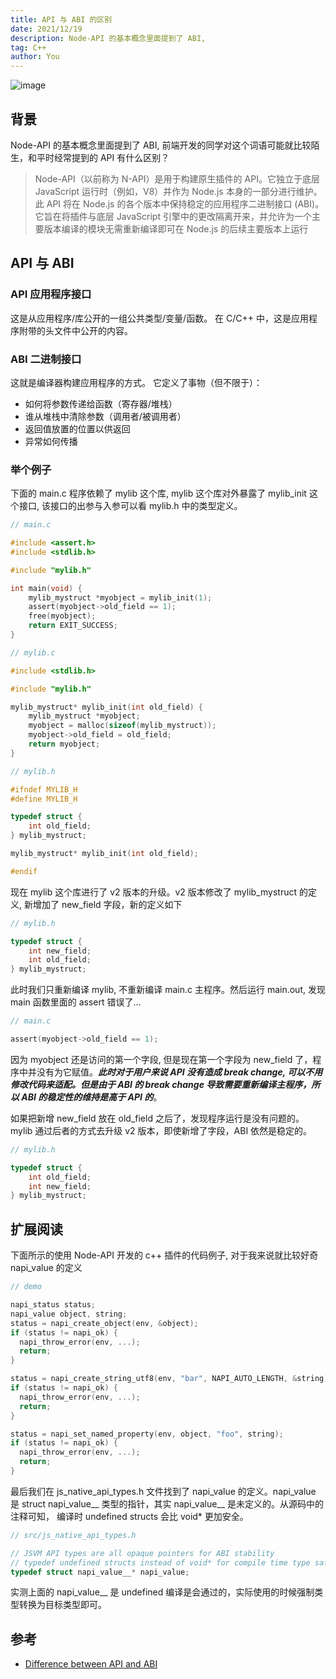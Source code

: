 ```yaml
---
title: API 与 ABI 的区别
date: 2021/12/19
description: Node-API 的基本概念里面提到了 ABI, 
tag: C++
author: You
---
```


![image](https://user-images.githubusercontent.com/23253540/146651072-7da54412-294e-48f1-afd3-0c9385416d5c.png)

## 背景
Node-API 的基本概念里面提到了 ABI, 前端开发的同学对这个词语可能就比较陌生，和平时经常提到的 API 有什么区别？
> Node-API（以前称为 N-API）是用于构建原生插件的 API。它独立于底层 JavaScript 运行时（例如，V8）并作为 Node.js 本身的一部分进行维护。此 API 将在 Node.js 的各个版本中保持稳定的应用程序二进制接口 (ABI)。它旨在将插件与底层 JavaScript 引擎中的更改隔离开来，并允许为一个主要版本编译的模块无需重新编译即可在 Node.js 的后续主要版本上运行

## API 与 ABI
### API 应用程序接口
这是从应用程序/库公开的一组公共类型/变量/函数。 在 C/C++ 中，这是应用程序附带的头文件中公开的内容。

### ABI 二进制接口
这就是编译器构建应用程序的方式。 它定义了事物（但不限于）：
* 如何将参数传递给函数（寄存器/堆栈）
* 谁从堆栈中清除参数（调用者/被调用者）
* 返回值放置的位置以供返回
* 异常如何传播


### 举个例子
下面的 main.c 程序依赖了 mylib 这个库, mylib 这个库对外暴露了 mylib_init 这个接口, 该接口的出参与入参可以看 mylib.h 中的类型定义。
```c
// main.c

#include <assert.h>
#include <stdlib.h>

#include "mylib.h"

int main(void) {
    mylib_mystruct *myobject = mylib_init(1);
    assert(myobject->old_field == 1);
    free(myobject);
    return EXIT_SUCCESS;
}
```

```c
// mylib.c

#include <stdlib.h>

#include "mylib.h"

mylib_mystruct* mylib_init(int old_field) {
    mylib_mystruct *myobject;
    myobject = malloc(sizeof(mylib_mystruct));
    myobject->old_field = old_field;
    return myobject;
}
```

```c
// mylib.h

#ifndef MYLIB_H
#define MYLIB_H

typedef struct {
    int old_field;
} mylib_mystruct;

mylib_mystruct* mylib_init(int old_field);

#endif
```
现在 mylib 这个库进行了 v2 版本的升级。v2 版本修改了 mylib_mystruct 的定义, 新增加了 new_field 字段，新的定义如下
```c
// mylib.h

typedef struct {
    int new_field;
    int old_field;
} mylib_mystruct;
```
此时我们只重新编译 mylib, 不重新编译 main.c 主程序。然后运行 main.out, 发现 main 函数里面的 assert 错误了...
```c
// main.c

assert(myobject->old_field == 1);
```
因为 myobject 还是访问的第一个字段, 但是现在第一个字段为 new_field 了，程序中并没有为它赋值。***此时对于用户来说 API 没有造成 break change, 可以不用修改代码来适配。但是由于 ABI 的 break change 导致需要重新编译主程序，所以 ABI 的稳定性的维持是高于 API 的***。

如果把新增 new_field 放在 old_field 之后了，发现程序运行是没有问题的。mylib 通过后者的方式去升级 v2 版本，即使新增了字段，ABI 依然是稳定的。
```c
// mylib.h

typedef struct {
    int old_field;
    int new_field;
} mylib_mystruct;
```

## 扩展阅读
下面所示的使用 Node-API 开发的 c++ 插件的代码例子, 对于我来说就比较好奇 napi_value 的定义
```c
// demo

napi_status status;
napi_value object, string;
status = napi_create_object(env, &object);
if (status != napi_ok) {
  napi_throw_error(env, ...);
  return;
}

status = napi_create_string_utf8(env, "bar", NAPI_AUTO_LENGTH, &string);
if (status != napi_ok) {
  napi_throw_error(env, ...);
  return;
}

status = napi_set_named_property(env, object, "foo", string);
if (status != napi_ok) {
  napi_throw_error(env, ...);
  return;
}
```
最后我们在 js_native_api_types.h 文件找到了 napi_value 的定义。napi_value 是 struct napi_value__ 类型的指针，其实 napi_value__ 是未定义的。从源码中的注释可知， 编译时 undefined structs 会比 void* 更加安全。

```c
// src/js_native_api_types.h

// JSVM API types are all opaque pointers for ABI stability
// typedef undefined structs instead of void* for compile time type safety
typedef struct napi_value__* napi_value;
```
实测上面的 napi_value__ 是 undefined 编译是会通过的，实际使用的时候强制类型转换为目标类型即可。


## 参考
* [Difference between API and ABI](https://stackoverflow.com/questions/3784389/difference-between-api-and-abi)